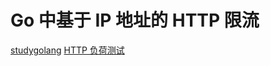 # Go 中基于 IP 地址的 HTTP 限流

[studygolang](https://studygolang.com/articles/25121#reply0)
[HTTP 负荷测试](https://github.com/tsenart/vegeta)
